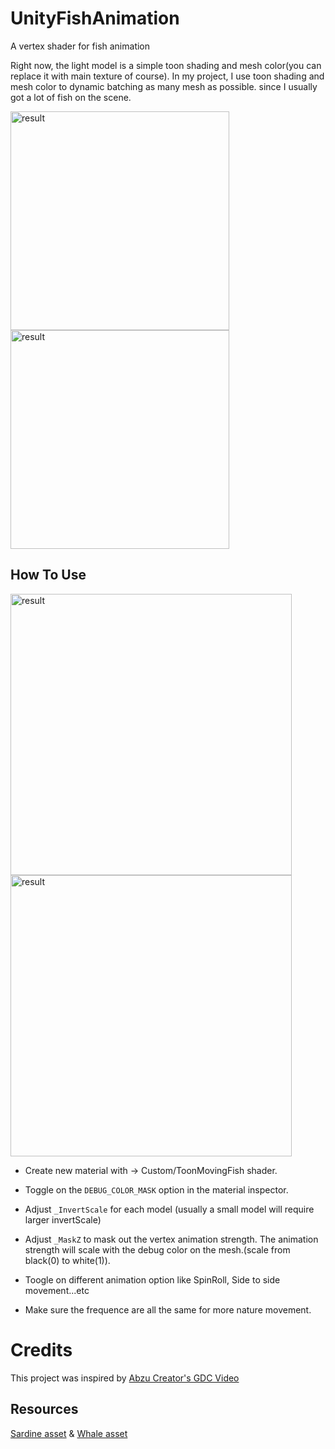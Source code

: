 # UnityFishAnimation
A vertex shader for fish animation

Right now, the light model is a simple toon shading and mesh color(you can replace it with main texture of course). 
In my project, I use toon shading and mesh color to dynamic batching as many mesh as possible. since I usually got a lot of fish on the scene.

<img width="350" alt="result" src="https://user-images.githubusercontent.com/13420668/95992411-7e16ba00-0e60-11eb-8f42-41f471775173.gif"> <img width="350" alt="result" src="https://user-images.githubusercontent.com/13420668/95992394-79ea9c80-0e60-11eb-9181-66ad176b458d.gif">

How To Use
-------------------

<img width="450" alt="result" src="https://user-images.githubusercontent.com/13420668/95993221-70adff80-0e61-11eb-9dd9-6ee71c29ef5c.png"><img width="450" alt="result" src="https://user-images.githubusercontent.com/13420668/95992404-7c4cf680-0e60-11eb-88ac-b78886519ee5.gif">

- Create new material with -> Custom/ToonMovingFish shader.

- Toggle on the `DEBUG_COLOR_MASK` option in the material inspector.

- Adjust `_InvertScale` for each model (usually a small model will require larger invertScale)

- Adjust `_MaskZ` to mask out the vertex animation strength. The animation strength will scale with the debug color on the mesh.(scale from black(0) to white(1)).

- Toogle on different animation option like SpinRoll, Side to side movement...etc

- Make sure the frequence are all the same for more nature movement.

Credits
======

This project was inspired by [Abzu Creator's GDC Video]

Resources
-------------------
[Sardine asset] & [Whale asset]


[Abzu Creator's GDC Video]: https://youtu.be/l9NX06mvp2E
[Sardine asset]: https://assetstore.unity.com/packages/3d/characters/animals/fish/sardine-37963
[Whale asset]: https://assetstore.unity.com/packages/3d/characters/animals/fish/humpback-whale-3547
